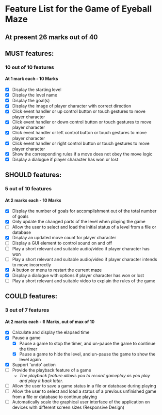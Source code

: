 # Feature List for the Game of Eyeball Maze

## At present 26 marks out of 40

## MUST features:
### 10 out of 10 features
#### At 1 mark each - 10 Marks

- [x] Display the starting level
- [x] Display the level name
- [x] Display the goal(s)
- [x] Display the image of player character with correct direction
- [x] Click event handler or up control button or touch gestures to move player character
- [x] Click event handler or down control button or touch gestures to move player character
- [x] Click event handler or left control button or touch gestures to move player character
- [x] Click event handler or right control button or touch gestures to move player character
- [x] Show the corresponding rules if a move does not obey the move logic
- [x] Display a dialogue if player character has won or lost

## SHOULD features:
### 5 out of 10 features
#### At 2 marks each - 10 Marks

- [x] Display the number of goals for accomplishment out of the total number of goals
- [x] Only update the changed parts of the level when playing the game
- [ ] Allow the user to select and load the initial status of a level from a file or database
- [x] Display an updated move count for player character
- [ ] Display a GUI element to control sound on and off
- [ ] Play a short relevant and suitable audio/video if player character has won
- [ ] Play a short relevant and suitable audio/video if player character intends to move incorrectly
- [x] A button or menu to restart the current maze
- [x] Display a dialogue with options if player character has won or lost
- [ ] Play a short relevant and suitable video to explain the rules of the game

## COULD features:

### 3 out of 7 features

#### At 2 marks each - 6 Marks, out of max of 10
- [x] Calculate and display the elapsed time
- [x] Pause a game
  - [x] Pause a game to stop the timer, and un-pause the game to continue the timer
  - [x] Pause a game to hide the level, and un-pause the game to show the level again
- [x] Support 'undo' action
- [ ] Provide the playback feature of a game  
  * _The playback feature allows you to record gameplay as you play and play it back later._
- [ ] Allow the user to save a game status in a file or database during playing
- [ ] Allow the user to select and load a status of a previous unfinished game from a file or database to continue playing
- [ ] Automatically scale the graphical user interface of the application on devices with different screen sizes (Responsive Design)